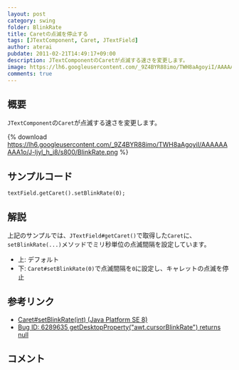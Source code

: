 ```yaml
---
layout: post
category: swing
folder: BlinkRate
title: Caretの点滅を停止する
tags: [JTextComponent, Caret, JTextField]
author: aterai
pubdate: 2011-02-21T14:49:17+09:00
description: JTextComponentのCaretが点滅する速さを変更します。
image: https://lh6.googleusercontent.com/_9Z4BYR88imo/TWH8aAgoyiI/AAAAAAAAA1o/J-ljyl_h_i8/s800/BlinkRate.png
comments: true
---
```

## 概要
`JTextComponent`の`Caret`が点滅する速さを変更します。

{% download https://lh6.googleusercontent.com/_9Z4BYR88imo/TWH8aAgoyiI/AAAAAAAAA1o/J-ljyl_h_i8/s800/BlinkRate.png %}

## サンプルコード
<pre class="prettyprint"><code>textField.getCaret().setBlinkRate(0);
</code></pre>

## 解説
上記のサンプルでは、`JTextField#getCaret()`で取得した`Caret`に、`setBlinkRate(...)`メソッドでミリ秒単位の点滅間隔を設定しています。

- 上: デフォルト
- 下: `Caret#setBlinkRate(0)`で点滅間隔を`0`に設定し、キャレットの点滅を停止

<!-- dummy comment line for breaking list -->

## 参考リンク
- [Caret#setBlinkRate(int) (Java Platform SE 8)](https://docs.oracle.com/javase/jp/8/docs/api/javax/swing/text/Caret.html#setBlinkRate-int-)
- [Bug ID: 6289635 getDesktopProperty("awt.cursorBlinkRate") returns null](https://bugs.openjdk.java.net/browse/JDK-6289635)

<!-- dummy comment line for breaking list -->

## コメント
